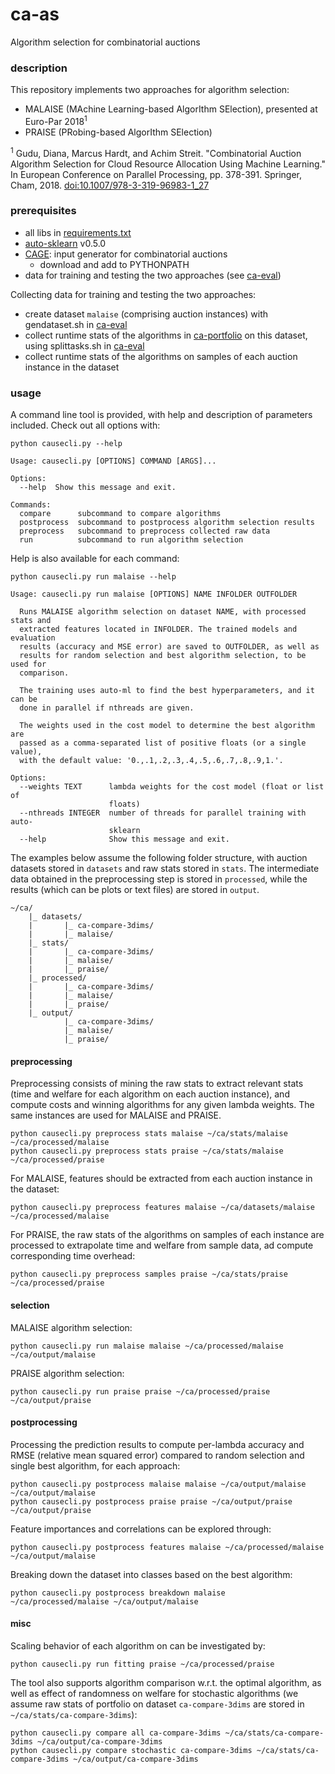 # ca-as
Algorithm selection for combinatorial auctions

### description

This repository implements two approaches for algorithm selection:

* MALAISE (MAchine Learning-based AlgorIthm SElection), presented at Euro-Par 2018<sup>1</sup>
* PRAISE (PRobing-based AlgorIthm SElection)

<sup>1</sup> Gudu, Diana, Marcus Hardt, and Achim Streit. "Combinatorial Auction Algorithm Selection for Cloud Resource Allocation Using Machine Learning." In European Conference on Parallel Processing, pp. 378-391. Springer, Cham, 2018. [doi:10.1007/978-3-319-96983-1_27](https://doi.org/10.1007/978-3-319-96983-1_27)

### prerequisites

* all libs in [requirements.txt](requirements.txt)
* [auto-sklearn](https://automl.github.io/auto-sklearn/stable/) v0.5.0
* [CAGE](https://github.com/dianagudu/ca-ingen): input generator for combinatorial auctions
    * download and add to PYTHONPATH
* data for training and testing the two approaches (see [ca-eval](https://github.com/dianagudu/ca-eval))

Collecting data for training and testing the two approaches:

* create dataset ``malaise`` (comprising auction instances) with gendataset.sh in [ca-eval](https://github.com/dianagudu/ca-eval)
* collect runtime stats of the algorithms in [ca-portfolio](https://github.com/dianagudu/ca-portfolio) on this dataset, using splittasks.sh in [ca-eval](https://github.com/dianagudu/ca-eval)
* collect runtime stats of the algorithms on samples of each auction instance in the dataset

### usage


A command line tool is provided, with help and description of parameters included. Check out all options with:

    python causecli.py --help

    Usage: causecli.py [OPTIONS] COMMAND [ARGS]...

    Options:
      --help  Show this message and exit.

    Commands:
      compare      subcommand to compare algorithms
      postprocess  subcommand to postprocess algorithm selection results
      preprocess   subcommand to preprocess collected raw data
      run          subcommand to run algorithm selection

Help is also available for each command:

    python causecli.py run malaise --help

    Usage: causecli.py run malaise [OPTIONS] NAME INFOLDER OUTFOLDER

      Runs MALAISE algorithm selection on dataset NAME, with processed stats and
      extracted features located in INFOLDER. The trained models and evaluation
      results (accuracy and MSE error) are saved to OUTFOLDER, as well as
      results for random selection and best algorithm selection, to be used for
      comparison.

      The training uses auto-ml to find the best hyperparameters, and it can be
      done in parallel if nthreads are given.

      The weights used in the cost model to determine the best algorithm are
      passed as a comma-separated list of positive floats (or a single value),
      with the default value: '0.,.1,.2,.3,.4,.5,.6,.7,.8,.9,1.'.

    Options:
      --weights TEXT      lambda weights for the cost model (float or list of
                          floats)
      --nthreads INTEGER  number of threads for parallel training with auto-
                          sklearn
      --help              Show this message and exit.


The examples below assume the following folder structure, with auction datasets stored in ``datasets`` and raw stats stored in ``stats``. The intermediate data obtained in the preprocessing step is stored in ``processed``, while the results (which can be plots or text files) are stored in ``output``.

    ~/ca/
        |_ datasets/
        |       |_ ca-compare-3dims/
        |       |_ malaise/
        |_ stats/
        |       |_ ca-compare-3dims/
        |       |_ malaise/
        |       |_ praise/
        |_ processed/
        |       |_ ca-compare-3dims/
        |       |_ malaise/
        |       |_ praise/
        |_ output/
                |_ ca-compare-3dims/
                |_ malaise/
                |_ praise/
    

#### preprocessing

Preprocessing consists of mining the raw stats to extract relevant stats (time and welfare for each algorithm on each auction instance), and compute costs and winning algorithms for any given lambda weights. The same instances are used for MALAISE and PRAISE.

    python causecli.py preprocess stats malaise ~/ca/stats/malaise ~/ca/processed/malaise
    python causecli.py preprocess stats praise ~/ca/stats/malaise ~/ca/processed/praise

For MALAISE, features should be extracted from each auction instance in the dataset:

    python causecli.py preprocess features malaise ~/ca/datasets/malaise ~/ca/processed/malaise

For PRAISE, the raw stats of the algorithms on samples of each instance are processed to extrapolate time and welfare from sample data, ad compute corresponding time overhead:

    python causecli.py preprocess samples praise ~/ca/stats/praise ~/ca/processed/praise

#### selection

MALAISE algorithm selection:

    python causecli.py run malaise malaise ~/ca/processed/malaise ~/ca/output/malaise

PRAISE algorithm selection:

    python causecli.py run praise praise ~/ca/processed/praise ~/ca/output/praise

#### postprocessing

Processing the prediction results to compute per-lambda accuracy and RMSE (relative mean squared error) compared to random selection and single best algorithm, for each approach:

    python causecli.py postprocess malaise malaise ~/ca/output/malaise ~/ca/output/malaise
    python causecli.py postprocess praise praise ~/ca/output/praise ~/ca/output/praise

Feature importances and correlations can be explored through:

    python causecli.py postprocess features malaise ~/ca/processed/malaise ~/ca/output/malaise

Breaking down the dataset into classes based on the best algorithm:

    python causecli.py postprocess breakdown malaise ~/ca/processed/malaise ~/ca/output/malaise

#### misc

Scaling behavior of each algorithm on can be investigated by:

    python causecli.py run fitting praise ~/ca/processed/praise

The tool also supports algorithm comparison w.r.t. the optimal algorithm, as well as effect of randomness on welfare for stochastic algorithms (we assume raw stats of portfolio on dataset ``ca-compare-3dims`` are stored in ``~/ca/stats/ca-compare-3dims``):

    python causecli.py compare all ca-compare-3dims ~/ca/stats/ca-compare-3dims ~/ca/output/ca-compare-3dims
    python causecli.py compare stochastic ca-compare-3dims ~/ca/stats/ca-compare-3dims ~/ca/output/ca-compare-3dims
